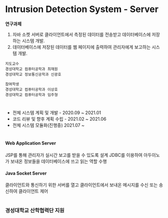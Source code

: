 # Intrusion Detection System - Server

<b>연구과제</b> 

1. 자바 소켓 서버로 클라이언트에서 측정된 데이터를 전송받고 데이터베이스에 저장하는 시스템 개발.
2. 데이터베이스에 저장된 데이터를 웹 페이지에 출력하여 관리자에게 보고하는 시스템 개발.

```
지도교수
경성대학교 컴퓨터공학과 최재원
경성대학교 정보통신공학과 신광호

참여학생
경성대학교 컴퓨터공학과 이상호
경성대학교 컴퓨터공학과 임주형
```

#

+ 전체 시스템 계획 및 개발 - 2020.09 ~ 2021.01
+ 코드 리뷰 및 향후 계획 수립 - 2021.02 ~ 2021.06
+ 전체 시스템 모듈화(진행중) 2021.07 ~

#

#### Web Application Server
JSP를 통해 관리자가 실시간 보고를 받을 수 있도록 설계
JDBC를 이용하여 아두이노가 보내온 정보들을 데이터베이스에 쓰고 읽는 역할 수행

#### Java Socket Server
클라이언트와 통신하기 위한 서버를 열고 클라이언트에서 보내온 메시지를 수신 또는 송신하여 클라이언트 제어

#

### 경성대학교 산학협력단 지원
